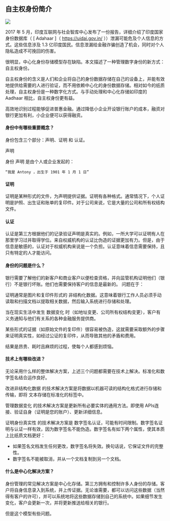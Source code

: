 ## 自主权身份简介

![](https://i.imgur.com/W6Xg6gO.png)

2017 年 5 月，印度互联网与社会智库中心发布了一份报告，详细介绍了印度国家身份数据库（ [ Adahaar ]（ https://uidai.gov.in/ ））泄漏可能危及个人信息的方式。这些信息涉及 1.3 亿印度国民。信息泄漏给金融诈骗创造了机会，同时对个人隐私造成不可挽回的伤害。

很明显，中心化身份存储模型存在缺陷。本文描述了一种管理数字身份的新方式：自主权身份。

自主权身份的含义是人们和企业将自己的身份数据存储在自己的设备上，并能有效地提供给需要的人进行验证，而不用依赖中心化的身份数据存储。相对如今的纸质处理，自主权身份是一种数字化方式。与手动处理和中心化存储如印度的 Aadhaar 相比，自主权身份更有益。

高效地识别过程能够促进普惠金融。通过降低小企业开设银行账户的成本，融资对银行更加有利，小企业便可以获得融资。

#### 身份中有哪些重要概念？

身份包含三个部分：声明、证明 和 认证。

声明

身份 声明 是由个人或企业发起的：

    “我是 Antony ，出生于 1901 年 1 月 1 日”

#### 证明

证明是某种形式的文件，为声明提供证据。证明有各种格式。通常情况下，个人证明是护照、出生证和账单的复印件。对于公司来说，它是大量的公司和所有权结构文件。

#### 认证

认证是第三方根据他们的记录验证声明是真实的。例如，一所大学可以证明有人在那里学习过并取得学位。来自权威机构的认证比伪造的证据更加有力。但是，由于信息是敏感的，认证对于权威机构来说是一个负担。认证意味着信息需要保持，且只有特定的人才能访问。

#### 身份的问题是什么？
银行需要了解他们的新客户和商业客户以便检查资格，并向监管机构证明他们（银行）不是银行坏账。他们也需要保持客户的信息是最新的。
问题在于：


证明通常是图片和复印件形式的 非结构化数据。这意味着银行工作人员必须手动读取和扫描文档以提取相关数据，然后输入系统进行存储和处理。


当在现实生活中发生 数据变化 时（如地址变更、公司所有权结构变更），客户有义务通知与他们有关系的各种金融服务提供商。


某些形式的证据（如原始文件的复印件）很容易被伪造，这就需要采取额外的步骤来证明真实性，如经过公证的复印件，从而导致其他的矛盾和费用。


结果是昂贵、耗时且麻烦的过程，使每个人都感到烦恼。

#### 技术上有哪些改进？
无论采用什么样的整体解决方案，上述三个问题都需要在技术上解决。标准化和数字签名结合运作良好。

改进非结构化数据 的技术解决方案是将数据以机器可读的结构化格式进行存储和传输，即将 文本存储在标准化的标签中。

管理数据变化 的技术解决方案是更新所有必要实体的通用方法。即使用 APIs连接、验证自身（证明是您的账户）、更新详细信息。

证明身份真实性 的技术解决方案是 数字签名认证，可能有时间限制。数字签名证明与认证一样有效，因为数字签名不能伪造。数字签名有如下两个属性，使其本质上比纸质文档更好：

- 如果签名文档发生任何更改，数字签名将失效。换句话说，它保证文件的完整性。
- 数字签名不能被取消，并从一个文档复制到另一个文档。

#### 什么是中心化解决方案？
身份管理的常见解决方案是中心化存储。第三方拥有和控制许多人身份的存储。客户将自身信息录入到系统，并上传证据。无论谁需要，都可以访问这些数据（当然得有客户的许可），并可以系统地将这些数据存储到自己的系统中。如果细节发生变化，客户会更新一次，并将更新推送给相关的银行。

但是这个模型有些问题。